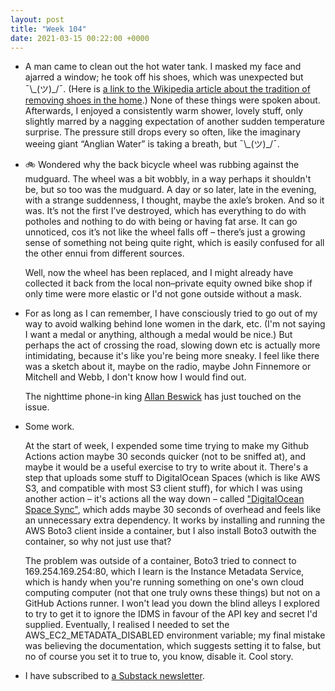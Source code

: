 ```yaml
---
layout: post
title: "Week 104"
date: 2021-03-15 00:22:00 +0000
---
```


- A man came to clean out the hot water tank. I masked my face and ajarred a window; he took off his shoes, which was unexpected but ¯\\\_(ツ)\_/¯. (Here is [a link to the Wikipedia article about the tradition of removing shoes in the home](https://en.wikipedia.org/wiki/Tradition_of_removing_shoes_in_the_home_and_houses_of_worship).) None of these things were spoken about.
Afterwards, I enjoyed a consistently warm shower, lovely stuff, only slightly marred by a nagging expectation of another sudden temperature surprise. The pressure still drops every so often, like the imaginary weeing giant “Anglian Water” is taking a breath, but ¯\\\_(ツ)\_/¯.

- 🚲 Wondered why the back bicycle wheel was rubbing against the mudguard.
The wheel was a bit wobbly, in a way perhaps it shouldn't be, but so too was the mudguard.
A day or so later, late in the evening, with a strange suddenness,
I thought, maybe the axle’s broken. And so it was.
It’s not the first I’ve destroyed, which has everything to do with potholes and nothing to do with being or having fat arse. It can go unnoticed, cos it’s not like the wheel falls off – there’s just a growing sense of something not being quite right, which is easily confused for all the other ennui from different sources.

  Well, now the wheel has been replaced, and I might already have collected it back from the local non–private
  equity owned bike shop if only time were more elastic or I'd not gone outside without a mask.

- For as long as I can remember, I have consciously tried to go out of my way to avoid walking behind lone women in the dark, etc.
  (I'm not saying I want a medal or anything, although a medal would be nice.)
  But perhaps the act of crossing the road, slowing down etc is actually more intimidating, because it's like you're being more sneaky.
  I feel like there was a sketch about it, maybe on the radio, maybe John Finnemore or Mitchell and Webb, I don't know how I would find out.

  The nighttime phone-in king [Allan Beswick](https://www.bbc.co.uk/programmes/p098cvlh) has just touched on the issue.

- Some work.

  At the start of week, I expended some time trying to make my Github Actions action maybe 30 seconds quicker (not to be sniffed at),
  and maybe it would be a useful exercise to try to write about it.
  There's a step that uploads some stuff to DigitalOcean Spaces (which is like AWS S3, and compatible with most S3 client stuff),
  for which I was using another action – it's actions all the way down – called ["DigitalOcean Space Sync"](https://github.com/marketplace/actions/digitalocean-space-sync),
  which adds maybe 30 seconds of overhead and feels like an unnecessary extra dependency.
  It works by installing and running the AWS Boto3 client inside a container,
  but I also install Boto3 outwith the container, so why not just use that?

  The problem was outside of a container, Boto3 tried to connect to 169.254.169.254:80,
  which I learn is the Instance Metadata Service,
  which is handy when you're running something on one's own cloud computing computer (not that one truly owns these things) but not on a GitHub Actions runner.
  I won't lead you down the blind alleys I explored to try to get it to ignore the IDMS in favour of the API key and secret I'd supplied.
  Eventually, I realised I needed to set the AWS_EC2_METADATA_DISABLED environment variable;
  my final mistake was believing the documentation, which suggests setting it to false, but no of course you set it to true to, you know, disable it.
  Cool story.

- I have subscribed to [a Substack newsletter](https://belledejour.substack.com/).
